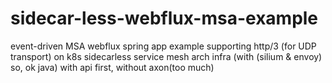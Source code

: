 # sidecar-less-webflux-msa-example
event-driven MSA webflux spring app example supporting http/3 (for UDP transport) on k8s sidecarless service mesh arch infra (with (silium & envoy) so, ok java) with api first, without axon(too much)

